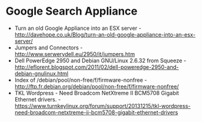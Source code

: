 # Google Search Appliance

* Turn an old Google Appliance into an ESX server - http://davehope.co.uk/Blog/turn-an-old-google-appliance-into-an-esx-server/
* Jumpers and Connectors - http://www.serwerydell.eu/2950/it/jumpers.htm
* Dell PowerEdge 2950 and Debian GNU/Linux 2.6.32 from Squeeze - http://eflorent.blogspot.com/2011/02/dell-poweredge-2950-and-debian-gnulinux.html
* Index of /debian/pool/non-free/f/firmware-nonfree - http://ftp.fr.debian.org/debian/pool/non-free/f/firmware-nonfree/
* TKL Wordpress - Need Broadcom NetXtreme II BCM5708 Gigabit Ethernet drivers. - https://www.turnkeylinux.org/forum/support/20131215/tkl-wordpress-need-broadcom-netxtreme-ii-bcm5708-gigabit-ethernet-drivers
